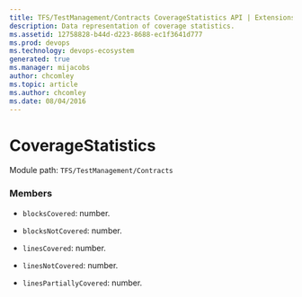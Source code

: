 ```yaml
---
title: TFS/TestManagement/Contracts CoverageStatistics API | Extensions for Azure DevOps Services
description: Data representation of coverage statistics.
ms.assetid: 12758828-b44d-d223-8688-ec1f3641d777
ms.prod: devops
ms.technology: devops-ecosystem
generated: true
ms.manager: mijacobs
author: chcomley
ms.topic: article
ms.author: chcomley
ms.date: 08/04/2016
---
```


# CoverageStatistics

Module path: `TFS/TestManagement/Contracts`


### Members

* `blocksCovered`: number. 

* `blocksNotCovered`: number. 

* `linesCovered`: number. 

* `linesNotCovered`: number. 

* `linesPartiallyCovered`: number. 

